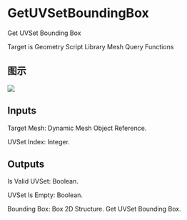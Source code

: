 # GetUVSetBoundingBox

Get UVSet Bounding Box

Target is Geometry Script Library Mesh Query Functions

## 图示

![]($-20221218-19121042.png)

## Inputs

Target Mesh: Dynamic Mesh Object Reference.

UVSet Index: Integer.  

## Outputs

Is Valid UVSet: Boolean.

UVSet Is Empty: Boolean.

Bounding Box: Box 2D Structure. Get UVSet Bounding Box.

